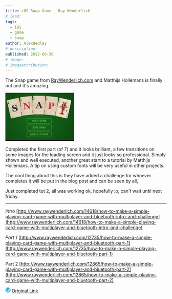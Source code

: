 ```yaml
---
title: iOS Snap Game - Ray Wenderlich
# lead:
tags:
  - iOS
  - game
  - snap
author: AlexHedley
# description:
published: 2012-06-30
# image:
# imageattribution:
---
```


The Snap game from [RayWenderlich.com](http://www.RayWenderlich.com) and Matthijs Hollemans is finally out and it's amazing.

[![20120630-072609.jpg](images/20120630-072609.jpg)](http://alexhedley.files.wordpress.com/2012/06/20120630-072609.jpg)

Completed the first part (of 7) and it looks brilliant, a few transitions on some images for the loading screen and it just looks so professional. Simply shown and well executed, another great start to a tutorial by Matthijs Hollemans. A tip on using custom fonts will be very useful in other projects.

The cool thing about this is they have added a challenge for whoever completes it will be put in the blog post and can be seen by all,

Just completed tut 2, all was working ok, hopefully :p, can't wait until next friday.

---

_Intro_ [http://www.raywenderlich.com/14618/how-to-make-a-simple-playing-card-game-with-multiplayer-and-bluetooth-intro-and-challenge](http://www.raywenderlich.com/14618/how-to-make-a-simple-playing-card-game-with-multiplayer-and-bluetooth-intro-and-challenge)

_Part 1_ [http://www.raywenderlich.com/12735/how-to-make-a-simple-playing-card-game-with-multiplayer-and-bluetooth-part-1](http://www.raywenderlich.com/12735/how-to-make-a-simple-playing-card-game-with-multiplayer-and-bluetooth-part-1)

Part 2 [http://www.raywenderlich.com/12865/how-to-make-a-simple-playing-card-game-with-multiplayer-and-bluetooth-part-2](http://www.raywenderlich.com/12865/how-to-make-a-simple-playing-card-game-with-multiplayer-and-bluetooth-part-2)

![Wordpress](../images/wordpress.png "Wordpress") [Original Link](https://alexhedley.wordpress.com/2012/06/30/ios-snap-game-ray-wenderlich/)
